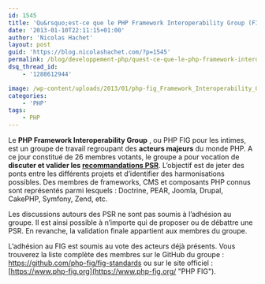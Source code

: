 ```yaml
---
id: 1545
title: 'Qu&rsquo;est-ce que le PHP Framework Interoperability Group (FIG) ?'
date: '2013-01-10T22:11:15+01:00'
author: 'Nicolas Hachet'
layout: post
guid: 'https://blog.nicolashachet.com/?p=1545'
permalink: /blog/developpement-php/quest-ce-que-le-php-framework-interoperability-group-fig/
dsq_thread_id:
    - '1288612944'

image: /wp-content/uploads/2013/01/php-fig_Framework_Interoperability_Group-180x130.jpg
categories:
    - 'PHP'
tags:
    - PHP
---
```


Le **PHP Framework Interoperability Group** , ou PHP FIG pour les intimes, est un groupe de travail regroupant des **acteurs majeurs** du monde PHP. A ce jour constitué de 26 membres votants, le groupe a pour vocation de **discuter et valider les [recommandations PSR](https://www.nicolashachet.com/blog/2013/01/10/technologies/php/quest-ce-que-les-recommandations-psr/ "Les recommandations PHP")**. L’objectif est de jeter des ponts entre les différents projets et d’identifier des harmonisations possibles. Des membres de frameworks, CMS et composants PHP connus sont représentés parmi lesquels : Doctrine, PEAR, Joomla, Drupal, CakePHP, Symfony, Zend, etc.

Les discussions autours des PSR ne sont pas soumis à l’adhésion au groupe. Il est ainsi possible à n’importe qui de proposer ou de débattre une PSR. En revanche, la validation finale appartient aux membres du groupe.

L’adhésion au FIG est soumis au vote des acteurs déjà présents. Vous trouverez la liste complète des membres sur le GitHub du groupe : <https://github.com/php-fig/fig-standards> ou sur le site officiel : [https://www.php-fig.org](https://www.php-fig.org/ "PHP FIG").

